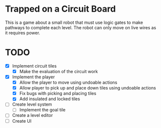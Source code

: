 # Trapped on a Circuit Board

This is a game about a small robot that must use logic gates to make pathways to complete each level. The robot can only move on live wires as it requires power. 


# TODO

- [X] Implement circuit tiles
  - [X] Make the evaluation of the circuit work
- [x] Implement the player
  - [x] Allow the player to move using undoable actions
  - [X] Allow player to pick up and place down tiles using undoable actions
  - [X] Fix bugs with picking and placing tiles
  - [X] Add insulated and locked tiles
- [ ] Create level system
  - [ ] Implement the goal tile
- [ ] Create a level editor
- [ ] Create UI
